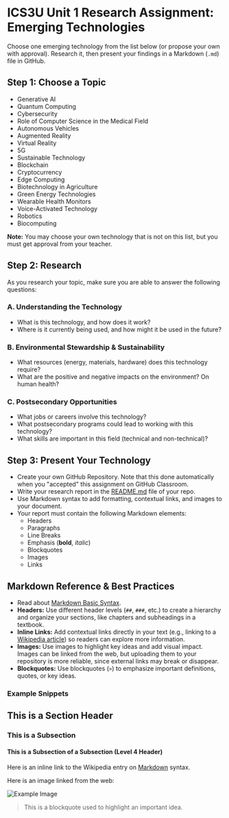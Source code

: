 # ICS3U Unit 1 Research Assignment: Emerging Technologies

Choose one emerging technology from the list below (or propose your own with approval). Research it, then present your findings in a Markdown (`.md`) file in GitHub.

## Step 1: Choose a Topic
- Generative AI  
- Quantum Computing  
- Cybersecurity  
- Role of Computer Science in the Medical Field  
- Autonomous Vehicles  
- Augmented Reality  
- Virtual Reality  
- 5G  
- Sustainable Technology  
- Blockchain  
- Cryptocurrency  
- Edge Computing  
- Biotechnology in Agriculture  
- Green Energy Technologies  
- Wearable Health Monitors  
- Voice-Activated Technology  
- Robotics  
- Biocomputing  

**Note:** You may choose your own technology that is not on this list, but you must get approval from your teacher.

## Step 2: Research
As you research your topic, make sure you are able to answer the following questions:

### A. Understanding the Technology
- What is this technology, and how does it work?  
- Where is it currently being used, and how might it be used in the future?  

### B. Environmental Stewardship & Sustainability
- What resources (energy, materials, hardware) does this technology require?  
- What are the positive and negative impacts on the environment? On human health?  

### C. Postsecondary Opportunities
- What jobs or careers involve this technology?  
- What postsecondary programs could lead to working with this technology?  
- What skills are important in this field (technical and non-technical)?  

## Step 3: Present Your Technology
- Create your own GitHub Repository. Note that this done automatically when you "accepted" this assignment on GitHub Classroom.
- Write your research report in the [README.md](README.md) file of your repo.
- Use Markdown syntax to add formatting, contextual links, and images to your document.
- Your report must contain the following Markdown elements:
  - Headers
  - Paragraphs  
  - Line Breaks  
  - Emphasis (**bold**, *italic*)  
  - Blockquotes  
  - Images  
  - Links  

## Markdown Reference & Best Practices
- Read about [Markdown Basic Syntax](https://www.markdownguide.org/basic-syntax/).
- **Headers:** Use different header levels (`##`, `###`, etc.) to create a hierarchy and organize your sections, like chapters and subheadings in a textbook.  
- **Inline Links:** Add contextual links directly in your text (e.g., linking to a [Wikipedia article](https://en.wikipedia.org/wiki/Main_Page)) so readers can explore more information.  
- **Images:** Use images to highlight key ideas and add visual impact. Images can be linked from the web, but uploading them to your repository is more reliable, since external links may break or disappear.  
- **Blockquotes:** Use blockquotes (`>`) to emphasize important definitions, quotes, or key ideas.  

### Example Snippets
## This is a Section Header
### This is a Subsection
#### This is a Subsection of a Subsection (Level 4 Header)

Here is an inline link to the Wikipedia entry on [Markdown](https://en.wikipedia.org/wiki/Markdown) syntax.

Here is an image linked from the web:  

![Example Image](https://upload.wikimedia.org/wikipedia/commons/thumb/4/48/Markdown-mark.svg/120px-Markdown-mark.svg.png)

> This is a blockquote used to highlight an important idea.
